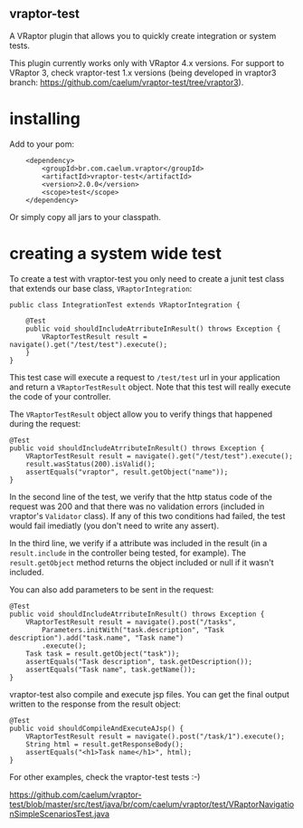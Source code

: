 ## vraptor-test

A VRaptor plugin that allows you to quickly create integration or system tests. 

This plugin currently works only with VRaptor 4.x versions. For support to
VRaptor 3, check vraptor-test 1.x versions (being developed in vraptor3 branch:
https://github.com/caelum/vraptor-test/tree/vraptor3).

# installing

Add to your pom:

		<dependency>
			<groupId>br.com.caelum.vraptor</groupId>
			<artifactId>vraptor-test</artifactId>
			<version>2.0.0</version>
			<scope>test</scope>
		</dependency>
		
Or simply copy all jars to your classpath.
		
# creating a system wide test

To create a test with vraptor-test you only need to create a junit test class
that extends our base class, `VRaptorIntegration`: 

    public class IntegrationTest extends VRaptorIntegration {

        @Test
        public void shouldIncludeAtrributeInResult() throws Exception {
            VRaptorTestResult result = navigate().get("/test/test").execute();
        }
    }

This test case will execute a request to `/test/test` url in your application
and return a `VRaptorTestResult` object. Note that this test will really execute the code of your
controller.

The `VRaptorTestResult` object allow you to verify things that
happened during the request:

    @Test
    public void shouldIncludeAtrributeInResult() throws Exception {
        VRaptorTestResult result = navigate().get("/test/test").execute();
        result.wasStatus(200).isValid();
        assertEquals("vraptor", result.getObject("name"));
    }

In the second line of the test, we verify that the http status code of the
request was 200 and that there was no validation errors (included in vraptor's
`Validator` class). If any of this two conditions had failed, the test would
fail imediatly (you don't need to write any assert).

In the third line, we verify if a attribute was included in the result (in a
`result.include` in the controller being tested, for example). The
`result.getObject` method returns the object included or null if it wasn't
included.

You can also add parameters to be sent in the request:

    @Test
    public void shouldIncludeAtrributeInResult() throws Exception {
        VRaptorTestResult result = navigate().post("/tasks", 
            Parameters.initWith("task.description", "Task description").add("task.name", "Task name")
            .execute();
        Task task = result.getObject("task"));
        assertEquals("Task description", task.getDescription());
        assertEquals("Task name", task.getName());
    }

vraptor-test also compile and execute jsp files. You can get the final output
written to the response from the result object:

    @Test
    public void shouldCompileAndExecuteAJsp() {
        VRaptorTestResult result = navigate().post("/task/1").execute();
        String html = result.getResponseBody();
        assertEquals("<h1>Task name</h1>", html);
    }

For other examples, check the vraptor-test tests :-) 

https://github.com/caelum/vraptor-test/blob/master/src/test/java/br/com/caelum/vraptor/test/VRaptorNavigationSimpleScenariosTest.java
